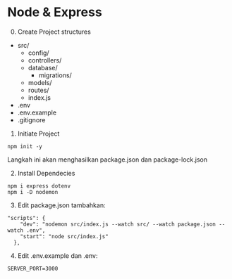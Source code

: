 # Node & Express
0. Create Project structures
- src/
    - config/
    - controllers/
    - database/
        - migrations/
    - models/
    - routes/
    - index.js
- .env
- .env.example
- .gitignore

1. Initiate Project

```
npm init -y
```
Langkah ini akan menghasilkan package.json dan package-lock.json

2. Install Dependecies
```
npm i express dotenv
npm i -D nodemon
```

3. Edit package.json
tambahkan:
```
"scripts": {
    "dev": "nodemon src/index.js --watch src/ --watch package.json --watch .env",
    "start": "node src/index.js"
  },
```

4. Edit .env.example dan .env:
```
SERVER_PORT=3000
```